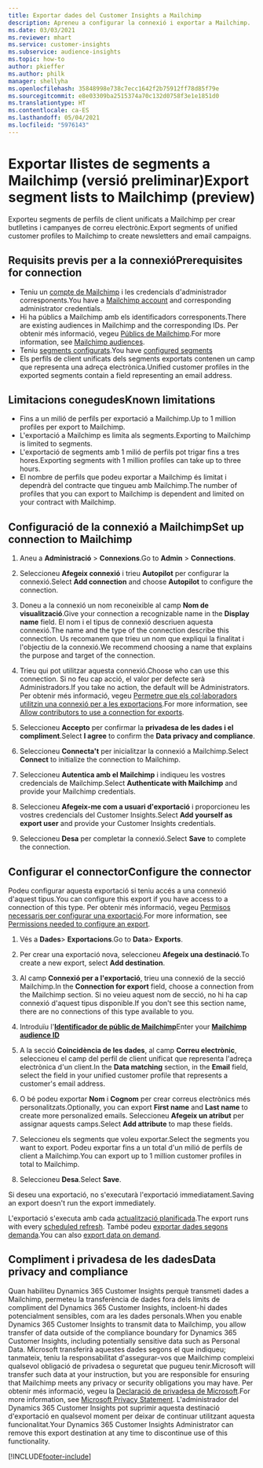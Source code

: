 ```yaml
---
title: Exportar dades del Customer Insights a Mailchimp
description: Apreneu a configurar la connexió i exportar a Mailchimp.
ms.date: 03/03/2021
ms.reviewer: mhart
ms.service: customer-insights
ms.subservice: audience-insights
ms.topic: how-to
author: pkieffer
ms.author: philk
manager: shellyha
ms.openlocfilehash: 35848998e738c7ecc1642f2b75912ff78d85f79e
ms.sourcegitcommit: e8e03309ba2515374a70c132d0758f3e1e1851d0
ms.translationtype: HT
ms.contentlocale: ca-ES
ms.lasthandoff: 05/04/2021
ms.locfileid: "5976143"
---
```

# <a name="export-segment-lists-to-mailchimp-preview"></a><span data-ttu-id="c2761-103">Exportar llistes de segments a Mailchimp (versió preliminar)</span><span class="sxs-lookup"><span data-stu-id="c2761-103">Export segment lists to Mailchimp (preview)</span></span>

<span data-ttu-id="c2761-104">Exporteu segments de perfils de client unificats a Mailchimp per crear butlletins i campanyes de correu electrònic.</span><span class="sxs-lookup"><span data-stu-id="c2761-104">Export segments of unified customer profiles to Mailchimp to create newsletters and email campaigns.</span></span>

## <a name="prerequisites-for-connection"></a><span data-ttu-id="c2761-105">Requisits previs per a la connexió</span><span class="sxs-lookup"><span data-stu-id="c2761-105">Prerequisites for connection</span></span>

-   <span data-ttu-id="c2761-106">Teniu un [compte de Mailchimp](https://mailchimp.com/) i les credencials d'administrador corresponents.</span><span class="sxs-lookup"><span data-stu-id="c2761-106">You have a [Mailchimp account](https://mailchimp.com/) and corresponding administrator credentials.</span></span>
-   <span data-ttu-id="c2761-107">Hi ha públics a Mailchimp amb els identificadors corresponents.</span><span class="sxs-lookup"><span data-stu-id="c2761-107">There are existing audiences in Mailchimp and the corresponding IDs.</span></span> <span data-ttu-id="c2761-108">Per obtenir més informació, vegeu [Públics de Mailchimp](https://mailchimp.com/help/create-audience/).</span><span class="sxs-lookup"><span data-stu-id="c2761-108">For more information, see [Mailchimp audiences](https://mailchimp.com/help/create-audience/).</span></span>
-   <span data-ttu-id="c2761-109">Teniu [segments configurats](segments.md).</span><span class="sxs-lookup"><span data-stu-id="c2761-109">You have [configured segments](segments.md)</span></span>
-   <span data-ttu-id="c2761-110">Els perfils de client unificats dels segments exportats contenen un camp que representa una adreça electrònica.</span><span class="sxs-lookup"><span data-stu-id="c2761-110">Unified customer profiles in the exported segments contain a field representing an email address.</span></span>

## <a name="known-limitations"></a><span data-ttu-id="c2761-111">Limitacions conegudes</span><span class="sxs-lookup"><span data-stu-id="c2761-111">Known limitations</span></span>

- <span data-ttu-id="c2761-112">Fins a un milió de perfils per exportació a Mailchimp.</span><span class="sxs-lookup"><span data-stu-id="c2761-112">Up to 1 million profiles per export to Mailchimp.</span></span>
- <span data-ttu-id="c2761-113">L'exportació a Mailchimp es limita als segments.</span><span class="sxs-lookup"><span data-stu-id="c2761-113">Exporting to Mailchimp is limited to segments.</span></span>
- <span data-ttu-id="c2761-114">L'exportació de segments amb 1 milió de perfils pot trigar fins a tres hores.</span><span class="sxs-lookup"><span data-stu-id="c2761-114">Exporting segments with 1 million profiles can take up to three hours.</span></span> 
- <span data-ttu-id="c2761-115">El nombre de perfils que podeu exportar a Mailchimp és limitat i dependrà del contracte que tingueu amb Mailchimp.</span><span class="sxs-lookup"><span data-stu-id="c2761-115">The number of profiles that you can export to Mailchimp is dependent and limited on your contract with Mailchimp.</span></span>

## <a name="set-up-connection-to-mailchimp"></a><span data-ttu-id="c2761-116">Configuració de la connexió a Mailchimp</span><span class="sxs-lookup"><span data-stu-id="c2761-116">Set up connection to Mailchimp</span></span>

1. <span data-ttu-id="c2761-117">Aneu a **Administració** > **Connexions**.</span><span class="sxs-lookup"><span data-stu-id="c2761-117">Go to **Admin** > **Connections**.</span></span>

1. <span data-ttu-id="c2761-118">Seleccioneu **Afegeix connexió** i trieu **Autopilot** per configurar la connexió.</span><span class="sxs-lookup"><span data-stu-id="c2761-118">Select **Add connection** and choose **Autopilot** to configure the connection.</span></span>

1. <span data-ttu-id="c2761-119">Doneu a la connexió un nom reconeixible al camp **Nom de visualització**.</span><span class="sxs-lookup"><span data-stu-id="c2761-119">Give your connection a recognizable name in the **Display name** field.</span></span> <span data-ttu-id="c2761-120">El nom i el tipus de connexió descriuen aquesta connexió.</span><span class="sxs-lookup"><span data-stu-id="c2761-120">The name and the type of the connection describe this connection.</span></span> <span data-ttu-id="c2761-121">Us recomanem que trieu un nom que expliqui la finalitat i l'objectiu de la connexió.</span><span class="sxs-lookup"><span data-stu-id="c2761-121">We recommend choosing a name that explains the purpose and target of the connection.</span></span>

1. <span data-ttu-id="c2761-122">Trieu qui pot utilitzar aquesta connexió.</span><span class="sxs-lookup"><span data-stu-id="c2761-122">Choose who can use this connection.</span></span> <span data-ttu-id="c2761-123">Si no feu cap acció, el valor per defecte serà Administradors.</span><span class="sxs-lookup"><span data-stu-id="c2761-123">If you take no action, the default will be Administrators.</span></span> <span data-ttu-id="c2761-124">Per obtenir més informació, vegeu [Permetre que els col·laboradors utilitzin una connexió per a les exportacions](connections.md#allow-contributors-to-use-a-connection-for-exports).</span><span class="sxs-lookup"><span data-stu-id="c2761-124">For more information, see [Allow contributors to use a connection for exports](connections.md#allow-contributors-to-use-a-connection-for-exports).</span></span>

1. <span data-ttu-id="c2761-125">Seleccioneu **Accepto** per confirmar la **privadesa de les dades i el compliment**.</span><span class="sxs-lookup"><span data-stu-id="c2761-125">Select **I agree** to confirm the **Data privacy and compliance**.</span></span>

1. <span data-ttu-id="c2761-126">Seleccioneu **Connecta't** per inicialitzar la connexió a Mailchimp.</span><span class="sxs-lookup"><span data-stu-id="c2761-126">Select **Connect** to initialize the connection to Mailchimp.</span></span>

1. <span data-ttu-id="c2761-127">Seleccioneu **Autentica amb el Mailchimp** i indiqueu les vostres credencials de Mailchimp.</span><span class="sxs-lookup"><span data-stu-id="c2761-127">Select **Authenticate with Mailchimp** and provide your Mailchimp credentials.</span></span>

1. <span data-ttu-id="c2761-128">Seleccioneu **Afegeix-me com a usuari d'exportació** i proporcioneu les vostres credencials del Customer Insights.</span><span class="sxs-lookup"><span data-stu-id="c2761-128">Select **Add yourself as export user** and provide your Customer Insights credentials.</span></span>

1. <span data-ttu-id="c2761-129">Seleccioneu **Desa** per completar la connexió.</span><span class="sxs-lookup"><span data-stu-id="c2761-129">Select **Save** to complete the connection.</span></span> 

## <a name="configure-the-connector"></a><span data-ttu-id="c2761-130">Configurar el connector</span><span class="sxs-lookup"><span data-stu-id="c2761-130">Configure the connector</span></span>

<span data-ttu-id="c2761-131">Podeu configurar aquesta exportació si teniu accés a una connexió d'aquest tipus.</span><span class="sxs-lookup"><span data-stu-id="c2761-131">You can configure this export if you have access to a connection of this type.</span></span> <span data-ttu-id="c2761-132">Per obtenir més informació, vegeu [Permisos necessaris per configurar una exportació](export-destinations.md#set-up-a-new-export).</span><span class="sxs-lookup"><span data-stu-id="c2761-132">For more information, see [Permissions needed to configure an export](export-destinations.md#set-up-a-new-export).</span></span>

1. <span data-ttu-id="c2761-133">Vés a **Dades**> **Exportacions**.</span><span class="sxs-lookup"><span data-stu-id="c2761-133">Go to **Data**> **Exports**.</span></span>

1. <span data-ttu-id="c2761-134">Per crear una exportació nova, seleccioneu **Afegeix una destinació**.</span><span class="sxs-lookup"><span data-stu-id="c2761-134">To create a new export, select **Add destination**.</span></span>

1. <span data-ttu-id="c2761-135">Al camp **Connexió per a l'exportació**, trieu una connexió de la secció Mailchimp.</span><span class="sxs-lookup"><span data-stu-id="c2761-135">In the **Connection for export** field, choose a connection from the Mailchimp section.</span></span> <span data-ttu-id="c2761-136">Si no veieu aquest nom de secció, no hi ha cap connexió d'aquest tipus disponible.</span><span class="sxs-lookup"><span data-stu-id="c2761-136">If you don't see this section name, there are no connections of this type available to you.</span></span>

1. <span data-ttu-id="c2761-137">Introduïu l'**[Identificador de públic de Mailchimp](https://mailchimp.com/help/find-audience-id/)**</span><span class="sxs-lookup"><span data-stu-id="c2761-137">Enter your **[Mailchimp audience ID](https://mailchimp.com/help/find-audience-id/)**</span></span>

3. <span data-ttu-id="c2761-138">A la secció **Coincidència de les dades**, al camp **Correu electrònic**, seleccioneu el camp del perfil de client unificat que representa l'adreça electrònica d'un client.</span><span class="sxs-lookup"><span data-stu-id="c2761-138">In the **Data matching** section, in the **Email** field, select the field in your unified customer profile that represents a customer's email address.</span></span> 

1. <span data-ttu-id="c2761-139">O bé podeu exportar **Nom** i **Cognom** per crear correus electrònics més personalitzats.</span><span class="sxs-lookup"><span data-stu-id="c2761-139">Optionally, you can export **First name** and **Last name** to create more personalized emails.</span></span> <span data-ttu-id="c2761-140">Seleccioneu **Afegeix un atribut** per assignar aquests camps.</span><span class="sxs-lookup"><span data-stu-id="c2761-140">Select **Add attribute** to map these fields.</span></span>

1. <span data-ttu-id="c2761-141">Seleccioneu els segments que voleu exportar.</span><span class="sxs-lookup"><span data-stu-id="c2761-141">Select the segments you want to export.</span></span> <span data-ttu-id="c2761-142">Podeu exportar fins a un total d'un milió de perfils de client a Mailchimp.</span><span class="sxs-lookup"><span data-stu-id="c2761-142">You can export up to 1 million customer profiles in total to Mailchimp.</span></span>

1. <span data-ttu-id="c2761-143">Seleccioneu **Desa**.</span><span class="sxs-lookup"><span data-stu-id="c2761-143">Select **Save**.</span></span>

<span data-ttu-id="c2761-144">Si deseu una exportació, no s'executarà l'exportació immediatament.</span><span class="sxs-lookup"><span data-stu-id="c2761-144">Saving an export doesn't run the export immediately.</span></span>

<span data-ttu-id="c2761-145">L'exportació s'executa amb cada [actualització planificada](system.md#schedule-tab).</span><span class="sxs-lookup"><span data-stu-id="c2761-145">The export runs with every [scheduled refresh](system.md#schedule-tab).</span></span> <span data-ttu-id="c2761-146">També podeu [exportar dades segons demanda](export-destinations.md#run-exports-on-demand).</span><span class="sxs-lookup"><span data-stu-id="c2761-146">You can also [export data on demand](export-destinations.md#run-exports-on-demand).</span></span> 

## <a name="data-privacy-and-compliance"></a><span data-ttu-id="c2761-147">Compliment i privadesa de les dades</span><span class="sxs-lookup"><span data-stu-id="c2761-147">Data privacy and compliance</span></span>

<span data-ttu-id="c2761-148">Quan habiliteu Dynamics 365 Customer Insights perquè transmeti dades a Mailchimp, permeteu la transferència de dades fora dels límits de compliment del Dynamics 365 Customer Insights, incloent-hi dades potencialment sensibles, com ara les dades personals.</span><span class="sxs-lookup"><span data-stu-id="c2761-148">When you enable Dynamics 365 Customer Insights to transmit data to Mailchimp, you allow transfer of data outside of the compliance boundary for Dynamics 365 Customer Insights, including potentially sensitive data such as Personal Data.</span></span> <span data-ttu-id="c2761-149">Microsoft transferirà aquestes dades segons el que indiqueu; tanmateix, teniu la responsabilitat d'assegurar-vos que Mailchimp compleixi qualsevol obligació de privadesa o seguretat que pugueu tenir.</span><span class="sxs-lookup"><span data-stu-id="c2761-149">Microsoft will transfer such data at your instruction, but you are responsible for ensuring that Mailchimp meets any privacy or security obligations you may have.</span></span> <span data-ttu-id="c2761-150">Per obtenir més informació, vegeu la [Declaració de privadesa de Microsoft](https://go.microsoft.com/fwlink/?linkid=396732).</span><span class="sxs-lookup"><span data-stu-id="c2761-150">For more information, see [Microsoft Privacy Statement](https://go.microsoft.com/fwlink/?linkid=396732).</span></span>
<span data-ttu-id="c2761-151">L'administrador del Dynamics 365 Customer Insights pot suprimir aquesta destinació d'exportació en qualsevol moment per deixar de continuar utilitzant aquesta funcionalitat.</span><span class="sxs-lookup"><span data-stu-id="c2761-151">Your Dynamics 365 Customer Insights Administrator can remove this export destination at any time to discontinue use of this functionality.</span></span>

[!INCLUDE[footer-include](../includes/footer-banner.md)]
